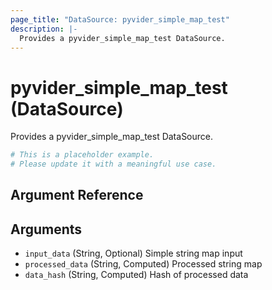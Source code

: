 ```yaml
---
page_title: "DataSource: pyvider_simple_map_test"
description: |-
  Provides a pyvider_simple_map_test DataSource.
---
```


# pyvider_simple_map_test (DataSource)

Provides a pyvider_simple_map_test DataSource.

```terraform
# This is a placeholder example.
# Please update it with a meaningful use case.

```

## Argument Reference

## Arguments

- `input_data` (String, Optional) Simple string map input
- `processed_data` (String, Computed) Processed string map
- `data_hash` (String, Computed) Hash of processed data
